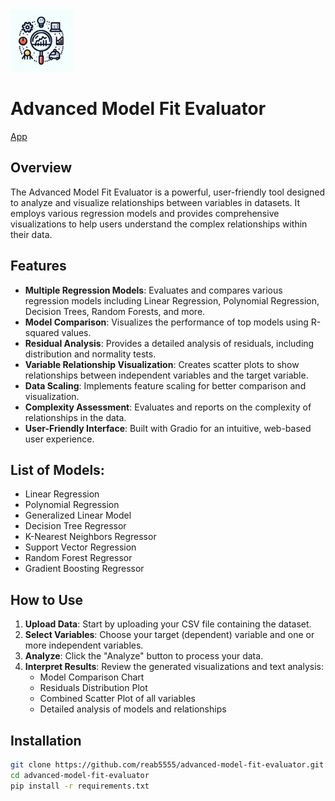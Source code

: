 <img src="icon.jpeg" width="100" height="auto">

# Advanced Model Fit Evaluator

[App](https://huggingface.co/spaces/reab5555/Data-Distribution-Fit)

## Overview

The Advanced Model Fit Evaluator is a powerful, user-friendly tool designed to analyze and visualize relationships between variables in datasets. It employs various regression models and provides comprehensive visualizations to help users understand the complex relationships within their data.

## Features

- **Multiple Regression Models**: Evaluates and compares various regression models including Linear Regression, Polynomial Regression, Decision Trees, Random Forests, and more.
- **Model Comparison**: Visualizes the performance of top models using R-squared values.
- **Residual Analysis**: Provides a detailed analysis of residuals, including distribution and normality tests.
- **Variable Relationship Visualization**: Creates scatter plots to show relationships between independent variables and the target variable.
- **Data Scaling**: Implements feature scaling for better comparison and visualization.
- **Complexity Assessment**: Evaluates and reports on the complexity of relationships in the data.
- **User-Friendly Interface**: Built with Gradio for an intuitive, web-based user experience.

## List of Models:
  - Linear Regression
  - Polynomial Regression
  - Generalized Linear Model
  - Decision Tree Regressor
  - K-Nearest Neighbors Regressor
  - Support Vector Regression
  - Random Forest Regressor
  - Gradient Boosting Regressor
    
## How to Use

1. **Upload Data**: Start by uploading your CSV file containing the dataset.
2. **Select Variables**: Choose your target (dependent) variable and one or more independent variables.
3. **Analyze**: Click the "Analyze" button to process your data.
4. **Interpret Results**: Review the generated visualizations and text analysis:
   - Model Comparison Chart
   - Residuals Distribution Plot
   - Combined Scatter Plot of all variables
   - Detailed analysis of models and relationships

## Installation

```bash
git clone https://github.com/reab5555/advanced-model-fit-evaluator.git
cd advanced-model-fit-evaluator
pip install -r requirements.txt
